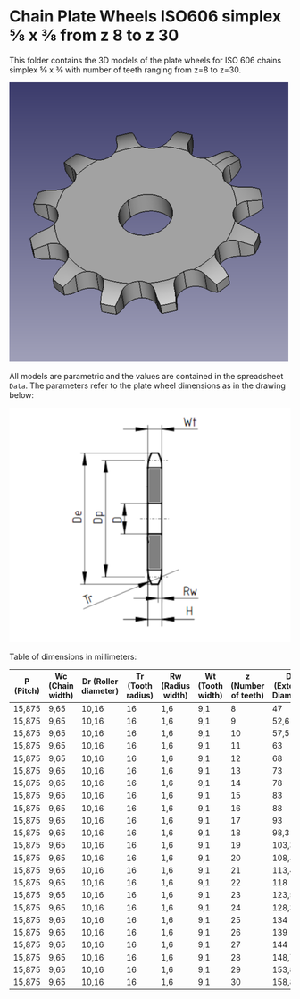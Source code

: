 # Chain Plate Wheels ISO606 simplex ⅝ x ⅜ from z 8 to z 30

This folder contains the 3D models of the plate wheels for ISO 606 chains simplex ⅝ x ⅜ with number of teeth ranging from z=8 to z=30.

![Image](screenshot.png "Plate Wheel Simplex")

All models are parametric and the values are contained in the spreadsheet `Data`.
The parameters refer to the plate wheel dimensions as in the drawing below:

![Drawing](drawing.png "Drawing")

Table of dimensions in millimeters:

P (Pitch)|Wc (Chain width)|Dr (Roller diameter)|Tr (Tooth radius)|Rw (Radius width)|Wt (Tooth width)|z (Number of teeth)|De (External Diameter)|Dp (Pitch diameter)|D (Hole diameter)|H (Total height)
---|---|---|---|---|---|---|---|---|---|---
15,875|9,65|10,16|16|1,6|9,1|8|47|41,48|10|9,1
15,875|9,65|10,16|16|1,6|9,1|9|52,6|46,42|10|9,1
15,875|9,65|10,16|16|1,6|9,1|10|57,5|51,37|10|9,1
15,875|9,65|10,16|16|1,6|9,1|11|63|56,34|10|9,1
15,875|9,65|10,16|16|1,6|9,1|12|68|61,34|10|9,1
15,875|9,65|10,16|16|1,6|9,1|13|73|66,32|10|9,1
15,875|9,65|10,16|16|1,6|9,1|14|78|71,34|10|9,1
15,875|9,65|10,16|16|1,6|9,1|15|83|76,36|10|9,1
15,875|9,65|10,16|16|1,6|9,1|16|88|81,37|12|9,1
15,875|9,65|10,16|16|1,6|9,1|17|93|86,39|12|9,1
15,875|9,65|10,16|16|1,6|9,1|18|98,3|91,42|12|9,1
15,875|9,65|10,16|16|1,6|9,1|19|103,3|96,45|12|9,1
15,875|9,65|10,16|16|1,6|9,1|20|108,4|101,49|12|9,1
15,875|9,65|10,16|16|1,6|9,1|21|113,4|106,52|12|9,1
15,875|9,65|10,16|16|1,6|9,1|22|118|111,55|12|9,1
15,875|9,65|10,16|16|1,6|9,1|23|123,5|116,58|12|9,1
15,875|9,65|10,16|16|1,6|9,1|24|128,3|121,62|12|9,1
15,875|9,65|10,16|16|1,6|9,1|25|134|126,66|12|9,1
15,875|9,65|10,16|16|1,6|9,1|26|139|131,7|16|9,1
15,875|9,65|10,16|16|1,6|9,1|27|144|136,75|16|9,1
15,875|9,65|10,16|16|1,6|9,1|28|148,7|141,78|16|9,1
15,875|9,65|10,16|16|1,6|9,1|29|153,8|146,83|16|9,1
15,875|9,65|10,16|16|1,6|9,1|30|158,8|151,87|16|9,1
